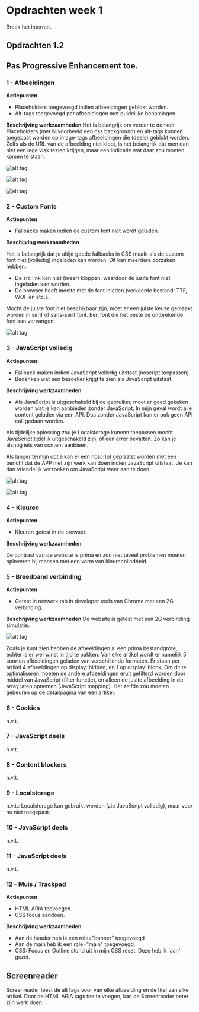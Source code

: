 # Opdrachten week 1
Breek het internet. 

## Opdrachten 1.2 

## Pas Progressive Enhancement toe.

### 1 - Afbeeldingen
**Actiepunten**
- Placeholders toegevoegd indien afbeeldingen geblokt worden.
- Alt-tags toegevoegd per afbeeldingen met duidelijke benamingen.

**Beschrijving werkzaamheden**
Het is belangrijk om verder te denken. Placeholders (met bijvoorbeeld een css background) en alt-tags kunnen toegepast worden op image-tags afbeeldingen die (deels) geblokt worden. Zelfs als de URL van de afbeelding niet klopt, is het belangrijk dat men dan niet een lege vlak tezien krijgen, maar een indicatie wat daar zou moeten komen te staan.

![alt tag](https://raw.githubusercontent.com/sennykalidien/EW/master/browser-technologies/images/alt-tag_thimbnail.png)

![alt tag](https://raw.githubusercontent.com/sennykalidien/EW/master/browser-technologies/images/alt-tag_loader.png)

![alt tag](https://raw.githubusercontent.com/sennykalidien/EW/master/browser-technologies/images/image-placeholder.png)

### 2 - Custom Fonts
**Actiepunten**
- Fallbacks maken indien de custom font niet wordt geladen.

**Beschijving werkzaamheden**

Het is belangrijk dat je altijd goede fallbacks in CSS maakt als de custom font niet (volledig) ingeladen kan worden. Dit kan meerdere oorzaken hebben:
- De src link kan niet (meer) kloppen, waardoor de jusite font niet ingeladen kan worden.
- De browser heeft moeite met de font inladen (verkeerde bestand: TTF, WOF en etc.).

Mocht de juiste font niet beschikbaar zijn, moet er een juiste keuze gemaakt worden in serif of sans-serif font. Een font die het beste de ontbrekende font kan vervangen. 

![alt tag](https://raw.githubusercontent.com/sennykalidien/EW/master/browser-technologies/images/custom-fonts_fallback.png)


### 3 - JavaScript volledig
**Actiepunten:** 
-  Fallback maken indien JavaScript volledig uitstaat (noscript toepassen).
-  Bedenken wat een bezoeker krijgt te zien als JavaScript uitstaat.

**Beschrijving werkzaamheden**

- Als JavaScript is uitgeschakeld bij de gebruiker, moet er goed gekeken worden wat je kan aanbieden zonder JavaScript. In mijn geval wordt alle content geladen via een API. Dus zonder JavaScript kan er ook geen API call gedaan worden. 

Als tijdelijke oplossing zou je Localstorage kunenn toepassen mocht JavaScript tijdelijk uitgeschakeld zijn, of een error bevatten. Zo kan je alsnog iets van content aanbieen.

Als langer termijn optie kan er een noscript geplaatst worden met een bericht dat de APP niet zijn werk kan doen indien JavaScript uitstaat. Je kan dan vriendelijk verzoeken om JavaScript weer aan te doen.

![alt tag](https://raw.githubusercontent.com/sennykalidien/EW/master/browser-technologies/images/noscript.png)

![alt tag](https://raw.githubusercontent.com/sennykalidien/EW/master/browser-technologies/images/no-javascript.png)

### 4 - Kleuren
**Actiepunten**
- Kleuren getest in de browser.

**Beschrijving werkzaamheden**

De contrast van de website is prima en zou niet teveel problemen moeten opleveren bij mensen met een vorm van kleurenblindheid.

### 5 - Breedband verbinding
**Actiepunten**
- Getest in network tab in developer tools van Chrome met een 2G verbinding.

**Beschrijving werkzaamheden**
De website is getest met een 2G verbinding simulatie. 

![alt tag](https://raw.githubusercontent.com/sennykalidien/EW/master/browser-technologies/images/network-tab.png)

Zoals je kunt zien hebben de afbeeldingen al een prima bestandgrote, echter is er wel winst in tijd te pakken. Van elke artikel wordt er namelijk 5 soorten afbeeldingen geladen van verschillende formaten. Er staan per artikel 4 afbeeldingen op display: hidden; en 1 op display: block; Om dit te optimaliseren moeten de andere afbeeldingen eruit gefilterd worden door middel van JavaScript (filter functie), en alleen de jusite afbeelding in de array laten opnemen (JavaScript mapping). Het zelfde zou moeten gebeuren op de detailpagina van een artikel.

### 6 - Cookies
n.v.t.

### 7 - JavaScript deels
n.v.t.

### 8 - Content blockers
n.v.t.

### 9 - Localstorage
n.v.t.: Localstorage kan gebruikt worden (zie JavaScript volledig), maar voor nu niet toegepast.

### 10 - JavaScript deels
n.v.t.

### 11 - JavaScript deels
n.v.t.

### 12 - Muis / Trackpad
**Actiepunten**
- HTML ARIA toevoegen.
- CSS focus aandoen.

**Beschrijving werkzaamheden**

- Aan de header heb ik een role="banner" toegevoegd
- Aan de main heb ik een role="main" toegevoegd.
- CSS: Focus en Outline stond uit in mijn CSS reset. Deze heb ik 'aan' gezet. 

## Screenreader
Screenreader leest de alt tags voor van elke afbeelding en de titel van elke artikel. Door de HTML ARiA tags toe te voegen, kan de Screenreader beter zijn werk doen.

